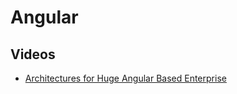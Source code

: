 # Angular

## Videos

*   [Architectures for Huge Angular Based Enterprise](https://www.youtube.com/watch?v=q4XmAy6_ucw)
